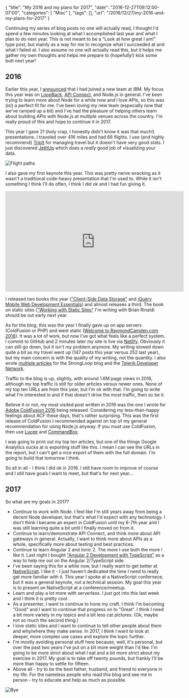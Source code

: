 
{
	"title": "My 2016 and my plans for 2017",
	"date": "2016-12-27T09:12:00-07:00",
	"categories": [
		"Misc"
	],
	"tags": [],
	"url": "/2016/12/27/my-2016-and-my-plans-for-2017"
}

Continuing my series of blog posts no one will actually read, I thought I'd spend a few minutes looking at what I accomplished last year and what I plan to do next year. This is not meant to be a "Look at how great I am!" type post, but mainly as a way for me to recognize what I succeeded at and what I failed at. I also assume no one will actually read this, but it helps me gather my own thoughts and helps me prepare to (hopefully!) kick some butt next year!

2016
---

Earlier this year, I [announced](https://www.raymondcamden.com/2016/03/03/starting-a-new-role-at-ibm-strongloop-evangelist/) that I had joined a new team at IBM. My focus this year was on [LoopBack](http://loopback.io/), [API Connect](https://developer.ibm.com/apiconnect/), and Node.js in general. I've been trying to learn more about Node for a while now and I love APIs, so this was (is!) a perfect fit for me. I've been loving my new team (especially now that we've ramped up a bit) and I've had the pleasure of helping others learn about building APIs with Node.js at multiple venues across the country. I'm really proud of this and hope to continue it in 2017. 

This year I gave 21 (holy crap, I honestly didn't know it was that much!) presentations. I traveled over 41K miles and had 66 flights. I use (and highly recommend) [TripIt](https://www.tripit.com) for managing travel but it doesn't have very good stats. I just discovered [JetItUp](http://www.jetitup.com/) which does a *really* good job of visualizing your data. 

![Flight paths](https://static.raymondcamden.com/images/2016/12/year1.png)

I also gave my first keynote this year. This was pretty nerve wracking as it wasn't a traditional code-heavy presentation that I'm used to. While it isn't something I think I'll do often, I think I did ok and I had fun giving it. 

<iframe width="560" height="315" src="https://www.youtube.com/embed/Bk_UaG2krZI?list=PLiKWVuUOQtPY4XpvBSu41tobgm3YR99-r" frameborder="0" allowfullscreen></iframe>

I released two books this year (["Client-Side Data Storage"](https://www.amazon.com/Client-Side-Data-Storage-Keeping-Local/dp/1491935111/ref=as_sl_pc_qf_sp_asin_til?tag=raymondcamden-20&linkCode=w00&linkId=URSVDLKI2FLVLMFM&creativeASIN=1491935111) and [jQuery Mobile Web Development Essentials](https://www.packtpub.com/application-development/jquery-mobile-web-development-essentials-third-edition)) and almost releases a third. The book on static sites (["Working with Static Sites"](http://shop.oreilly.com/product/0636920051879.do) I'm writing with Brian Rinaldi should be out early next year.

As for the blog, this was the year I finally gave up on app servers (ColdFusion or PHP) and went static ([Welcome to RaymondCamden.com 2016](https://www.raymondcamden.com/2016/01/20/welcome-to-raymondcamden-2016)). It was a lot of work, but now I've got what feels like a perfect system. I commit to GitHub and 2 minutes later my site is live via [Netlify](https://www.netlify.com/). Obviously it can still go down, but it isn't my problem anymore. My writing slowed down quite a bit as my travel went up (147 posts this year versus 252 last year), but my main concern is with the quality of my writing, not the quantity. I also wrote [multiple articles](https://strongloop.com/strongblog/author/rcamden/) for the StrongLoop blog and the [Telerik Developer Network](http://developer.telerik.com/author/rcamden/). 

Traffic to the blog is up, slightly, with around 1.6M page views in 2016, although my top traffic is still for older articles versus newer ones. None of my top ten URLs are from this year, but I'm ok with that. I'm going to write what I'm interested in and if that doesn't drive the most traffic, then so be it.

Believe it or not, my most visited post written in 2016 was the one I wrote for [Adobe ColdFusion 2016](https://www.raymondcamden.com/2016/02/16/adobe-coldfusion-2016-released) being released. Considering my less-than-happy feelings about ACF these days, that's rather surprising. This was the first release of ColdFusion I recommended against on top of my general recommendation for using Node.js anyway. If you must use ColdFusion, then use [Lucee](http://lucee.org/) and [CommandBox](https://www.ortussolutions.com/products/commandbox).

I was going to print out my top ten articles, but one of the things Google Analytics sucks at is exporting stuff like this. I mean I can see the URLs in the report, but I can't get a nice export of them with the full domain. I'm going to build that tomorrow I think. 

So all in all - I think I did ok in 2016. I still have room to improve of course and I still have goals I want to meet, but that's for next year...

2017
---

So what are my goals in 2017? 

* Continue to work with Node. I feel like I'm still years away from being a decent Node developer, but that's what I'd expect with any technology. I don't think I became an expert in ColdFusion until my 6-7th year and I was still learning quite a bit until I finally moved on from it.
* Continue to learn/demonstrate API Connect, and think more about API gateways in general. Actually, I want to think more about APIs as a whole, specifically more about testing and best practices.
* Continue to learn Angular 2 and Ionic 2. The more I use both the more I like it. Last night I bought ["Angular 2 Development with TypeScript"](https://www.manning.com/books/angular-2-development-with-typescript) as a way to help me out on the Angular 2/TypeScript side. 
* I've been saying this for a while now, but I really want to get better at [NativeScript](https://www.nativescript.org/). I like it - I just haven't dedicated the time I need to really get more familiar with it. This year I spoke at a NativeScript confernece, but it was a general keynote, not a technical session. My goal this year is to present on NativeScript at a conference/meetup. 
* Learn and play a lot more with serverless. I *just* got into this last week and I think it is pretty cool.
* As a presenter, I want to continue to hone my craft. I think I'm becoming "Good" and I want to continue that progress on to "Great". I think I need a bit more variety in my topics and a bit less cat pictures. (Ok, maybe not so much the second thing.)
* I love static sites and I want to continue to tell other people about them and why/where they make sense. In 2017, I think I want to look at deeper, more complex use cases and explore the topic further.
* I'm mostly avoiding personal stuff here because, well, it's personal, but over the past two years I've put on a bit more weight than I'd like. I'm going to be more strict about what I eat and a bit more strict about my exercise in 2017. My goal is to take off twenty pounds, but frankly I'll be more than happy to settle for fifteen. 
* Above all - try to be the best father, husband, and friend to everyone in my life. For the nameless people who read this blog and see me in person - try to educate and help as much as possible.

![Bye](https://static.raymondcamden.com/images/2016/12/year2.jpg)

